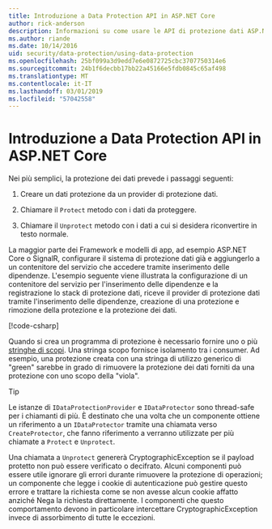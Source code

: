 ```yaml
---
title: Introduzione a Data Protection API in ASP.NET Core
author: rick-anderson
description: Informazioni su come usare le API di protezione dati ASP.NET Core per la protezione e rimozione della protezione dei dati in un'app.
ms.author: riande
ms.date: 10/14/2016
uid: security/data-protection/using-data-protection
ms.openlocfilehash: 25bf099a3d9edd7e6e0872725cbc3707750314e6
ms.sourcegitcommit: 24b1f6decbb17bb22a45166e5fdb0845c65af498
ms.translationtype: MT
ms.contentlocale: it-IT
ms.lasthandoff: 03/01/2019
ms.locfileid: "57042558"
---
```

# <a name="get-started-with-the-data-protection-apis-in-aspnet-core"></a>Introduzione a Data Protection API in ASP.NET Core

<a name="security-data-protection-getting-started"></a>

Nei più semplici, la protezione dei dati prevede i passaggi seguenti:

1. Creare un dati protezione da un provider di protezione dati.

2. Chiamare il `Protect` metodo con i dati da proteggere.

3. Chiamare il `Unprotect` metodo con i dati a cui si desidera riconvertire in testo normale.

La maggior parte dei Framework e modelli di app, ad esempio ASP.NET Core o SignalR, configurare il sistema di protezione dati già e aggiungerlo a un contenitore del servizio che accedere tramite inserimento delle dipendenze. L'esempio seguente viene illustrata la configurazione di un contenitore del servizio per l'inserimento delle dipendenze e la registrazione lo stack di protezione dati, riceve il provider di protezione dati tramite l'inserimento delle dipendenze, creazione di una protezione e rimozione della protezione e la protezione dei dati.

[!code-csharp[](../../security/data-protection/using-data-protection/samples/protectunprotect.cs?highlight=26,34,35,36,37,38,39,40)]

Quando si crea un programma di protezione è necessario fornire uno o più [stringhe di scopi](xref:security/data-protection/consumer-apis/purpose-strings). Una stringa scopo fornisce isolamento tra i consumer. Ad esempio, una protezione creata con una stringa di utilizzo generico di "green" sarebbe in grado di rimuovere la protezione dei dati forniti da una protezione con uno scopo della "viola".

>[!TIP]
> Le istanze di `IDataProtectionProvider` e `IDataProtector` sono thread-safe per i chiamanti di più. È destinato che una volta che un componente ottiene un riferimento a un `IDataProtector` tramite una chiamata verso `CreateProtector`, che fanno riferimento a verranno utilizzate per più chiamate a `Protect` e `Unprotect`.
>
>Una chiamata a `Unprotect` genererà CryptographicException se il payload protetto non può essere verificato o decifrato. Alcuni componenti può essere utile ignorare gli errori durante rimuovere la protezione di operazioni; un componente che legge i cookie di autenticazione può gestire questo errore e trattare la richiesta come se non avesse alcun cookie affatto anziché Nega la richiesta direttamente. I componenti che questo comportamento devono in particolare intercettare CryptographicException invece di assorbimento di tutte le eccezioni.
